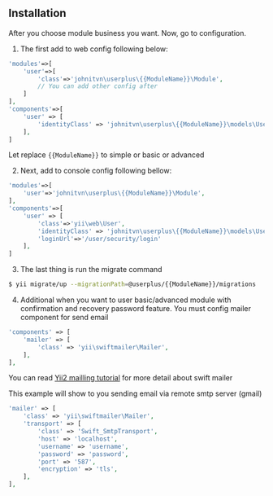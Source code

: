 Installation
-----
After you choose module business you want. Now, go to configuration.

1. The first add to web config following below:
````php
'modules'=>[
    'user'=>[
        'class'=>'johnitvn\userplus\{{ModuleName}}\Module',
        // You can add other config after
    ]
],
'components'=>[
    'user' => [
        'identityClass' => 'johnitvn\userplus\{{ModuleName}}\models\UserAccounts',
    ],
]
````
Let replace `{{ModuleName}}` to simple or basic or advanced 

2. Next, add to console config following bellow:
````php
'modules'=>[
    'user'=>'johnitvn\userplus\{{ModuleName}}\Module',
],
'components'=>[
    'user' => [
        'class'=>'yii\web\User',
        'identityClass' => 'johnitvn\userplus\{{ModuleName}}\models\UserAccounts',
        'loginUrl'=>'/user/security/login'
    ],
]
````

3. The last thing is run the migrate command
````bash
$ yii migrate/up --migrationPath=@userplus/{{ModuleName}}/migrations
````

4. Additional when you want to user basic/advanced module with confirmation and recovery password feature. You must config mailer component for send email
````php
'components' => [
    'mailer' => [
        'class' => 'yii\swiftmailer\Mailer',
    ],
],
````

You can read [Yii2 mailling tutorial](http://www.yiiframework.com/doc-2.0/guide-tutorial-mailing.html) for more detail about swift mailer

This example will show to you sending email via remote smtp server (gmail)

````php
'mailer' => [
    'class' => 'yii\swiftmailer\Mailer',
    'transport' => [
        'class' => 'Swift_SmtpTransport',
        'host' => 'localhost',
        'username' => 'username',
        'password' => 'password',
        'port' => '587',
        'encryption' => 'tls',
    ],
],
````
